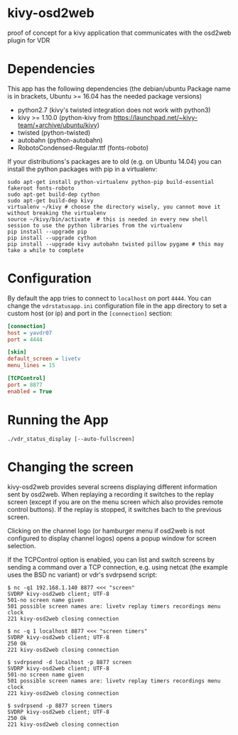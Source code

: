 # kivy-osd2web
proof of concept for a kivy application that communicates with the osd2web plugin for VDR

# Dependencies
This app has the following dependencies (the debian/ubuntu Package name is in brackets, Ubuntu >= 16.04 has the needed package versions)
 - python2.7 (kivy's twisted integration does not work with python3)
 - kivy >= 1.10.0 (python-kivy from https://launchpad.net/~kivy-team/+archive/ubuntu/kivy)
 - twisted (python-twisted)
 - autobahn (python-autobahn)
 - RobotoCondensed-Regular.ttf (fonts-roboto)
 
 If your distributions's packages are to old (e.g. on Ubuntu 14.04) you can install the python packages with pip in a virtualenv:
 
 ```
sudo apt-get install python-virtualenv python-pip build-essential fakeroot fonts-roboto
sudo apt-get build-dep cython
sudo apt-get build-dep kivy
virtualenv ~/kivy # choose the directory wisely, you cannot move it without breaking the virtualenv
source ~/kivy/bin/activate  # this is needed in every new shell session to use the python libraries from the virtualenv
pip install --upgrade pip
pip install --upgrade cython
pip install --upgrade kivy autobahn twisted pillow pygame # this may take a while to complete
 ```

# Configuration
By default the app tries to connect to `localhost` on port `4444`.
You can change the `vdrstatusapp.ini` configuration file in the app directory to set a custom host (or ip) and port in the `[connection]` section:

```ini
[connection]
host = yavdr07
port = 4444

[skin]
default_screen = livetv
menu_lines = 15

[TCPControl]
port = 8877
enabled = True
```
# Running the App

```
./vdr_status_display [--auto-fullscreen]
```

# Changing the screen
kivy-osd2web provides several screens displaying different information sent by osd2web. When replaying a recording it switches to the replay screen (except if you are on the menu screen which also provides remote control buttons). If the replay is stopped, it switches bach to the previous screen.

Clicking on the channel logo (or hamburger menu if osd2web is not configured to display channel logos) opens a popup window for screen selection.

If the TCPControl option is enabled, you can list and switch screens by sending a command over a TCP connection, e.g. using netcat (the example uses the BSD nc variant) or vdr's svdrpsend script:
```
$ nc -q1 192.168.1.140 8877 <<< "screen"
SVDRP kivy-osd2web client; UTF-8
501-no screen name given
501 possible screen names are: livetv replay timers recordings menu clock
221 kivy-osd2web closing connection

$ nc -q 1 localhost 8877 <<< "screen timers"
SVDRP kivy-osd2web client; UTF-8
250 Ok
221 kivy-osd2web closing connection

$ svdrpsend -d localhost -p 8877 screen                                                                   
SVDRP kivy-osd2web client; UTF-8
501-no screen name given
501 possible screen names are: livetv replay timers recordings menu clock
221 kivy-osd2web closing connection

$ svdrpsend -p 8877 screen timers                                                                
SVDRP kivy-osd2web client; UTF-8
250 Ok
221 kivy-osd2web closing connection


```
